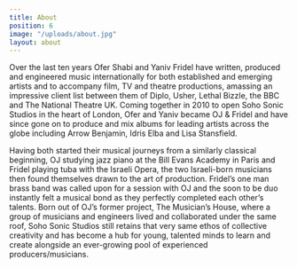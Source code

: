 ```yaml
---
title: About
position: 6
image: "/uploads/about.jpg"
layout: about
---
```


Over the last ten years Ofer Shabi and Yaniv Fridel have written, produced and engineered music internationally for both established and emerging artists and to accompany film, TV and theatre productions, amassing an impressive client list between them of Diplo, Usher, Lethal Bizzle, the BBC and The National Theatre UK. Coming together in 2010 to open Soho Sonic Studios in the heart of London, Ofer and Yaniv became OJ & Fridel and have since gone on to produce and mix albums for leading artists across the globe including Arrow Benjamin, Idris Elba and Lisa Stansfield.
 
Having both started their musical journeys from a similarly classical beginning, OJ studying jazz piano at the Bill Evans Academy in Paris and Fridel playing tuba with the Israeli Opera, the two Israeli-born musicians then found themselves drawn to the art of production. Fridel’s one man brass band was called upon for a session with OJ and the soon to be duo instantly felt a musical bond as they perfectly completed each other’s talents. Born out of OJ’s former project, The Musician’s House, where a group of musicians and engineers lived and collaborated under the same roof, Soho Sonic Studios still retains that very same ethos of collective creativity and has become a hub for young, talented minds to learn and create alongside an ever-growing pool of experienced producers/musicians.